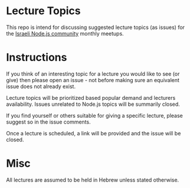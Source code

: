 # Lecture Topics
This repo is intend for discussing suggested lecture topics (as issues) for the [Israeli Node.js community](http://www.nodejsil.com) monthly meetups.

# Instructions
If you think of an interesting topic for a lecture you would like to see (or give) then please open an issue - not before making sure an equivalent issue does not already exist.

Lecture topics will be prioritized based popular demand and lecturers availability. Issues unrelated to Node.js topics will be summarily closed.

If you find yourself or others suitable for giving a specific lecture, please suggest so in the issue comments.

Once a lecture is scheduled, a link will be provided and the issue will be closed.

# Misc
All lectures are assumed to be held in Hebrew unless stated otherwise.
